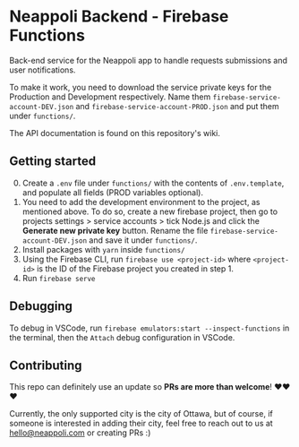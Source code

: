 # Neappoli Backend - Firebase Functions
Back-end service for the Neappoli app to handle requests submissions and user notifications. 

To make it work, you need to download the service private keys for the Production and Development respectively. Name them `firebase-service-account-DEV.json` and `firebase-service-account-PROD.json` and put them under `functions/`.

The API documentation is found on this repository's wiki.

## Getting started

0. Create a `.env` file under `functions/` with the contents of `.env.template`, and populate all fields (PROD variables optional).
1. You need to add the development environment to the project, as mentioned above. To do so, create a new firebase project, then go to projects settings > service accounts > tick Node.js and click the **Generate new private key** button. Rename the file `firebase-service-account-DEV.json` and save it under `functions/`.
2. Install packages with `yarn` inside `functions/`
3. Using the Firebase CLI, run `firebase use <project-id>` where `<project-id>` is the ID of the Firebase project you created in step 1.
4. Run `firebase serve`

## Debugging

To debug in VSCode, run `firebase emulators:start --inspect-functions` in the terminal, then the `Attach` debug configuration in VSCode.

## Contributing

This repo can definitely use an update so **PRs are more than welcome**! ❤️❤️❤️

Currently, the only supported city is the city of Ottawa, but of course, if someone is interested in adding their city, feel free to reach out to us at hello@neappoli.com or creating PRs :)

